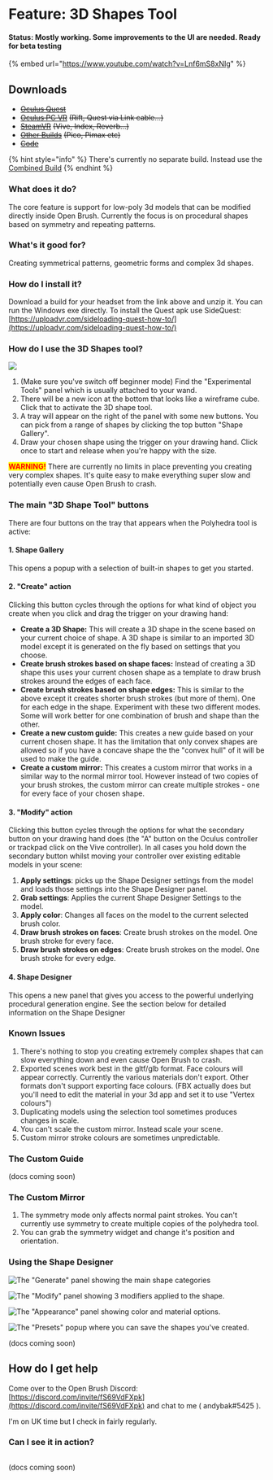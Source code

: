 # Feature: 3D Shapes Tool

#### Status: Mostly working. Some improvements to the UI are needed. Ready for beta testing

{% embed url="https://www.youtube.com/watch?v=Lnf6mS8xNIg" %}

## Downloads

* [~~Oculus Quest~~](https://nightly.link/IxxyXR/open-brush/workflows/build/feature%2Feditable-models-multi-mirror/Oculus%20Quest.zip)
* [~~Oculus PC VR~~](https://nightly.link/IxxyXR/open-brush/workflows/build/feature%2Feditable-models-multi-mirror/Windows%20Rift.zip) ~~(Rift, Quest via Link cable...)~~
* [~~SteamVR~~](https://nightly.link/IxxyXR/open-brush/workflows/build/feature%2Feditable-models-multi-mirror/Windows%20OpenXR.zip) ~~(Vive, Index, Reverb...)~~
* [~~Other Builds~~](https://nightly.link/IxxyXR/open-brush/workflows/build/feature%2Feditable-models-multi-mirror) ~~(Pico, Pimax etc)~~
* [~~Code~~](https://github.com/IxxyXR/open-brush/tree/feature/editable-models-multi-mirror)

{% hint style="info" %}
There's currently no separate build. Instead use the [Combined Build](https://docs.openbrush.app/alternate-and-experimental-builds/combined-testing-build)
{% endhint %}

### What does it do?

The core feature is support for low-poly 3d models that can be modified directly inside Open Brush. Currently the focus is on procedural shapes based on symmetry and repeating patterns.

### What's it good for?

Creating symmetrical patterns, geometric forms and complex 3d shapes.

### How do I install it?

Download a build for your headset from the link above and unzip it. You can run the Windows exe directly. To install the Quest apk use SideQuest: [https://uploadvr.com/sideloading-quest-how-to/](https://uploadvr.com/sideloading-quest-how-to/)

### How do I use the 3D Shapes tool?

![](<../.gitbook/assets/image (15).png>)

1. (Make sure you've switch off beginner mode) Find the "Experimental Tools" panel which is usually attached to your wand.
2. There will be a new icon at the bottom that looks like a wireframe cube. Click that to activate the 3D shape tool.
3. A tray will appear on the right of the panel with some new buttons. You can pick from a range of shapes by clicking the top button "Shape Gallery".
4. Draw your chosen shape using the trigger on your drawing hand. Click once to start and release when you're happy with the size.

<mark style="color:red;">**WARNING!**</mark> There are currently no limits in place preventing you creating very complex shapes. It's quite easy to make everything super slow and potentially even cause Open Brush to crash.

### The main "3D Shape Tool" buttons

There are four buttons on the tray that appears when the Polyhedra tool is active:

#### 1. Shape Gallery

This opens a popup with a selection of built-in shapes to get you started.

#### 2. "Create" action

Clicking this button cycles through the options for what kind of object you create when you click and drag the trigger on your drawing hand:

* **Create a 3D Shape:** This will create a 3D shape in the scene based on your current choice of shape. A 3D shape is similar to an imported 3D model except it is generated on the fly based on settings that you choose.
* **Create brush strokes based on shape faces:** Instead of creating a 3D shape this uses your current chosen shape as a template to draw brush strokes around the edges of each face.
* **Create brush strokes based on shape edges:** This is similar to the above except it creates shorter brush strokes (but more of them). One for each edge in the shape. Experiment with these two different modes. Some will work better for one combination of brush and shape than the other.
* **Create a new custom guide:** This creates a new guide based on your current chosen shape. It has the limitation that only convex shapes are allowed so if you have a concave shape the the "convex hull" of it will be used to make the guide.
* **Create a custom mirror:** This creates a custom mirror that works in a similar way to the normal mirror tool. However instead of two copies of your brush strokes, the custom mirror can create multiple strokes - one for every face of your chosen shape.

#### 3. "Modify" action

Clicking this button cycles through the options for what the secondary button on your drawing hand does (the "A" button on the Oculus controller or trackpad click on the Vive controller). In all cases you hold down the secondary button whilst moving your controller over existing editable models in your scene:

1. **Apply settings**: picks up the Shape Designer settings from the model and loads those settings into the Shape Designer panel.
2. **Grab settings**: Applies the current Shape Designer Settings to the model.
3. **Apply color**: Changes all faces on the model to the current selected brush color.
4. **Draw brush strokes on faces**: Create brush strokes on the model. One brush stroke for every face.
5. **Draw brush strokes on edges**: Create brush strokes on the model. One brush stroke for every edge.

#### 4. Shape Designer

This opens a new panel that gives you access to the powerful underlying procedural generation engine. See the section below for detailed information on the Shape Designer

### Known Issues

1. There's nothing to stop you creating extremely complex shapes that can slow everything down and even cause Open Brush to crash.
2. Exported scenes work best in the gltf/glb format. Face colours will appear correctly. Currently the various materials don't export. Other formats don't support exporting face colours. (FBX actually does but you'll need to edit the material in your 3d app and set it to use "Vertex colours")
3. Duplicating models using the selection tool sometimes produces changes in scale.
4. You can't scale the custom mirror. Instead scale your scene.
5. Custom mirror stroke colours are sometimes unpredictable.

### The Custom Guide

(docs coming soon)

### The Custom Mirror

1. The symmetry mode only affects normal paint strokes. You can't currently use symmetry to create multiple copies of the polyhedra tool.
2. You can grab the symmetry widget and change it's position and orientation.

### Using the Shape Designer

![The "Generate" panel showing the main shape categories](<../.gitbook/assets/image (13) (2).png>)

![The "Modify" panel showing 3 modifiers applied to the shape.](<../.gitbook/assets/image (14) (2).png>)

![The "Appearance" panel showing color and material options.](<../.gitbook/assets/image (18).png>)

![The "Presets" popup where you can save the shapes you've created.](<../.gitbook/assets/image (16).png>)

(docs coming soon)

## How do I get help

Come over to the Open Brush Discord: [https://discord.com/invite/fS69VdFXpk](https://discord.com/invite/fS69VdFXpk) and chat to me ( andybak#5425 ).

I'm on UK time but I check in fairly regularly.

### Can I see it in action?

<figure><img src="../.gitbook/assets/polyhedra_tool.png" alt=""><figcaption></figcaption></figure>

(docs coming soon)
